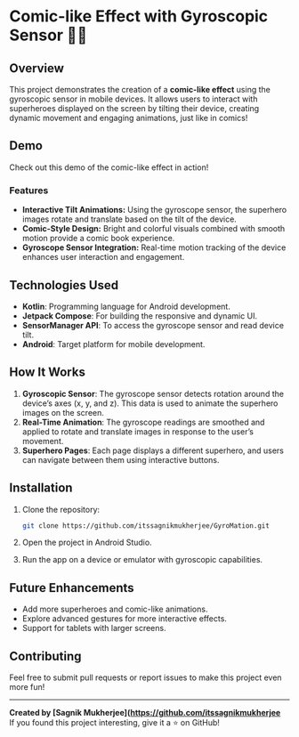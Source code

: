 # Comic-like Effect with Gyroscopic Sensor 📱🎨

## Overview

This project demonstrates the creation of a **comic-like effect** using the gyroscopic sensor in mobile devices. It allows users to interact with superheroes displayed on the screen by tilting their device, creating dynamic movement and engaging animations, just like in comics!

## Demo

Check out this demo of the comic-like effect in action!  

### Features
- **Interactive Tilt Animations:** Using the gyroscope sensor, the superhero images rotate and translate based on the tilt of the device.
- **Comic-Style Design:** Bright and colorful visuals combined with smooth motion provide a comic book experience.
- **Gyroscope Sensor Integration:** Real-time motion tracking of the device enhances user interaction and engagement.

## Technologies Used
- **Kotlin**: Programming language for Android development.
- **Jetpack Compose**: For building the responsive and dynamic UI.
- **SensorManager API**: To access the gyroscope sensor and read device tilt.
- **Android**: Target platform for mobile development.

## How It Works

1. **Gyroscopic Sensor**: The gyroscope sensor detects rotation around the device’s axes (x, y, and z). This data is used to animate the superhero images on the screen.
2. **Real-Time Animation**: The gyroscope readings are smoothed and applied to rotate and translate images in response to the user’s movement.
3. **Superhero Pages**: Each page displays a different superhero, and users can navigate between them using interactive buttons.

## Installation

1. Clone the repository:
    ```bash
    git clone https://github.com/itssagnikmukherjee/GyroMation.git
    ```

2. Open the project in Android Studio.

3. Run the app on a device or emulator with gyroscopic capabilities.


## Future Enhancements
- Add more superheroes and comic-like animations.
- Explore advanced gestures for more interactive effects.
- Support for tablets with larger screens.

## Contributing
Feel free to submit pull requests or report issues to make this project even more fun!

---

**Created by [Sagnik Mukherjee](https://github.com/itssagnikmukherjee**  
If you found this project interesting, give it a ⭐ on GitHub!
